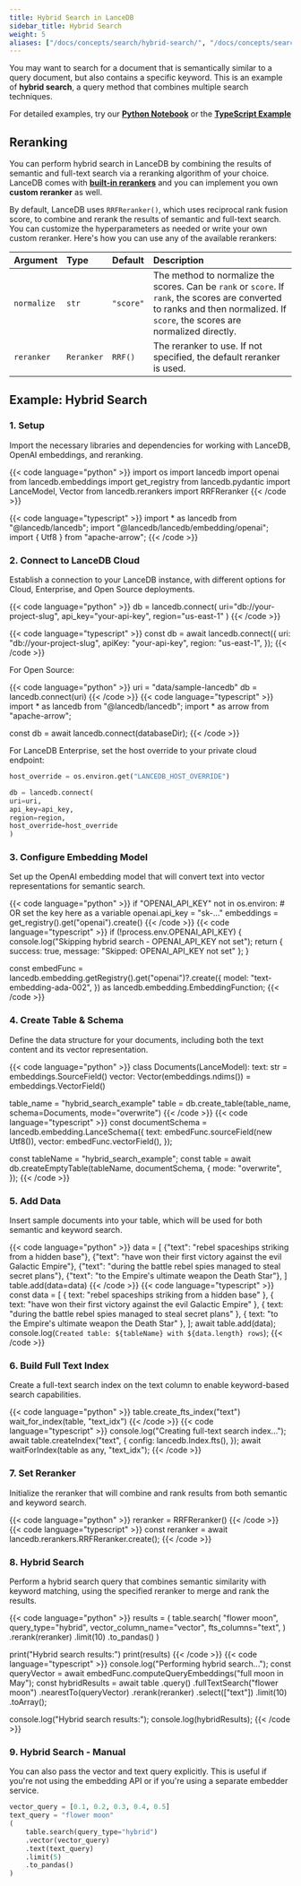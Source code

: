 ```yaml
---
title: Hybrid Search in LanceDB
sidebar_title: Hybrid Search
weight: 5
aliases: ["/docs/concepts/search/hybrid-search/", "/docs/concepts/search/hybrid-search"]
---
```


You may want to search for a document that is semantically similar to a query document, but also contains a specific keyword. This is an example of **hybrid search**, a query method that combines multiple search techniques.

For detailed examples, try our [**Python Notebook**](https://colab.research.google.com/github/lancedb/vectordb-recipes/blob/main/examples/saas_examples/python_notebook/Hybrid_search.ipynb) or the [**TypeScript Example**](https://github.com/lancedb/vectordb-recipes/tree/main/examples/saas_examples/ts_example/hybrid-search)

## Reranking 

You can perform hybrid search in LanceDB by combining the results of semantic and full-text search via a reranking algorithm of your choice. LanceDB comes with [**built-in rerankers**](https://lancedb.github.io/lancedb/reranking/) and you can implement you own **custom reranker** as well. 

By default, LanceDB uses `RRFReranker()`, which uses reciprocal rank fusion score, to combine and rerank the results of semantic and full-text search. You can customize the hyperparameters as needed or write your own custom reranker. Here's how you can use any of the available rerankers:

| Argument | Type | Default | Description |
|:---------|:-----|:--------|:------------|
| `normalize` | `str` | `"score"` | The method to normalize the scores. Can be `rank` or `score`. If `rank`, the scores are converted to ranks and then normalized. If `score`, the scores are normalized directly. |
| `reranker` | `Reranker` | `RRF()` | The reranker to use. If not specified, the default reranker is used. |

## Example: Hybrid Search

### 1. Setup
Import the necessary libraries and dependencies for working with LanceDB, OpenAI embeddings, and reranking.

{{< code language="python" >}}
import os
import lancedb
import openai
from lancedb.embeddings import get_registry
from lancedb.pydantic import LanceModel, Vector
from lancedb.rerankers import RRFReranker
{{< /code >}}

{{< code language="typescript" >}}
import * as lancedb from "@lancedb/lancedb";
import "@lancedb/lancedb/embedding/openai";
import { Utf8 } from "apache-arrow";
{{< /code >}}

### 2. Connect to LanceDB Cloud
Establish a connection to your LanceDB instance, with different options for Cloud, Enterprise, and Open Source deployments.

{{< code language="python" >}}
db = lancedb.connect(
  uri="db://your-project-slug",
  api_key="your-api-key",
  region="us-east-1"
)
{{< /code >}}

{{< code language="typescript" >}}
const db = await lancedb.connect({
  uri: "db://your-project-slug",
  apiKey: "your-api-key",
  region: "us-east-1",
});
{{< /code >}}

For Open Source:

{{< code language="python" >}}
uri = "data/sample-lancedb"
db = lancedb.connect(uri)
{{< /code >}}
{{< code language="typescript" >}}
import * as lancedb from "@lancedb/lancedb";
import * as arrow from "apache-arrow";

const db = await lancedb.connect(databaseDir);
{{< /code >}}

For LanceDB Enterprise, set the host override to your private cloud endpoint:

```python
host_override = os.environ.get("LANCEDB_HOST_OVERRIDE")

db = lancedb.connect(
uri=uri,
api_key=api_key,
region=region,
host_override=host_override
)
```

### 3. Configure Embedding Model
Set up the OpenAI embedding model that will convert text into vector representations for semantic search.

{{< code language="python" >}}
if "OPENAI_API_KEY" not in os.environ:
    # OR set the key here as a variable
    openai.api_key = "sk-..."
embeddings = get_registry().get("openai").create()
{{< /code >}}
{{< code language="typescript" >}}
if (!process.env.OPENAI_API_KEY) {
  console.log("Skipping hybrid search - OPENAI_API_KEY not set");
  return { success: true, message: "Skipped: OPENAI_API_KEY not set" };
}

const embedFunc = lancedb.embedding.getRegistry().get("openai")?.create({
  model: "text-embedding-ada-002",
}) as lancedb.embedding.EmbeddingFunction;
{{< /code >}}

### 4. Create Table & Schema
Define the data structure for your documents, including both the text content and its vector representation.

{{< code language="python" >}}
class Documents(LanceModel):
    text: str = embeddings.SourceField()
    vector: Vector(embeddings.ndims()) = embeddings.VectorField()

table_name = "hybrid_search_example"
table = db.create_table(table_name, schema=Documents, mode="overwrite")
{{< /code >}}
{{< code language="typescript" >}}
const documentSchema = lancedb.embedding.LanceSchema({
  text: embedFunc.sourceField(new Utf8()),
  vector: embedFunc.vectorField(),
});

const tableName = "hybrid_search_example";
const table = await db.createEmptyTable(tableName, documentSchema, {
  mode: "overwrite",
});
{{< /code >}}

### 5. Add Data
Insert sample documents into your table, which will be used for both semantic and keyword search.

{{< code language="python" >}}
data = [
    {"text": "rebel spaceships striking from a hidden base"},
    {"text": "have won their first victory against the evil Galactic Empire"},
    {"text": "during the battle rebel spies managed to steal secret plans"},
    {"text": "to the Empire's ultimate weapon the Death Star"},
]
table.add(data=data)
{{< /code >}}
{{< code language="typescript" >}}
const data = [
  { text: "rebel spaceships striking from a hidden base" },
  { text: "have won their first victory against the evil Galactic Empire" },
  { text: "during the battle rebel spies managed to steal secret plans" },
  { text: "to the Empire's ultimate weapon the Death Star" },
];
await table.add(data);
console.log(`Created table: ${tableName} with ${data.length} rows`);
{{< /code >}}

### 6. Build Full Text Index
Create a full-text search index on the text column to enable keyword-based search capabilities.

{{< code language="python" >}}
table.create_fts_index("text")
wait_for_index(table, "text_idx")
{{< /code >}}
{{< code language="typescript" >}}
console.log("Creating full-text search index...");
await table.createIndex("text", {
  config: lancedb.Index.fts(),
});
await waitForIndex(table as any, "text_idx");
{{< /code >}}

### 7. Set Reranker
Initialize the reranker that will combine and rank results from both semantic and keyword search.

{{< code language="python" >}}
reranker = RRFReranker()
{{< /code >}}
{{< code language="typescript" >}}
const reranker = await lancedb.rerankers.RRFReranker.create();
{{< /code >}}

### 8. Hybrid Search
Perform a hybrid search query that combines semantic similarity with keyword matching, using the specified reranker to merge and rank the results.

{{< code language="python" >}}
results = (
    table.search(
        "flower moon",
        query_type="hybrid",
        vector_column_name="vector",
        fts_columns="text",
    )
    .rerank(reranker)
    .limit(10)
    .to_pandas()
)

print("Hybrid search results:")
print(results)
{{< /code >}}
{{< code language="typescript" >}}
console.log("Performing hybrid search...");
const queryVector = await embedFunc.computeQueryEmbeddings("full moon in May");
const hybridResults = await table
  .query()
  .fullTextSearch("flower moon")
  .nearestTo(queryVector)
  .rerank(reranker)
  .select(["text"])
  .limit(10)
  .toArray();

console.log("Hybrid search results:");
console.log(hybridResults);
{{< /code >}}

### 9. Hybrid Search - Manual
You can also pass the vector and text query explicitly. This is useful if you're not using the embedding API or if you're using a separate embedder service.

```python
vector_query = [0.1, 0.2, 0.3, 0.4, 0.5]
text_query = "flower moon"
(
    table.search(query_type="hybrid")
    .vector(vector_query)
    .text(text_query)
    .limit(5)
    .to_pandas()
)
```